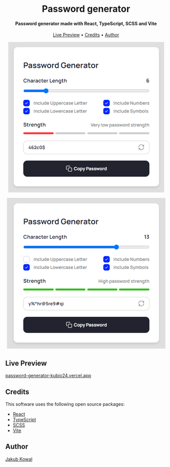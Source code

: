 <h1 align="center">
  Password generator
</h1>

<h4 align="center">Password generator made with React, TypeScript, SCSS and Vite</h4>

<p align="center">
  <a href="#live-preview">Live Preview</a> •
  <a href="#credits">Credits</a> •
  <a href="#Author">Author</a>
</p>

<p align="center">
    <img alt="weak password" src="https://github.com/KubiO24/KubiO24/blob/main/password-generator/weak-password.png" />
</p>
<p align="center">
    <img alt="strong password" src="https://github.com/KubiO24/KubiO24/blob/main/password-generator/strong-password.png" />
</p>

## Live Preview

[password-generator-kubio24.vercel.app](https://password-generator-kubio24.vercel.app)


## Credits

This software uses the following open source packages:

-   [React](https://reactjs.org/)
-   [TypeScript](https://www.typescriptlang.org/)
-   [SCSS](https://sass-lang.com/)
-   [Vite](https://vitejs.dev/)


## Author

[Jakub Kowal](https://www.github.com/KubiO24)
